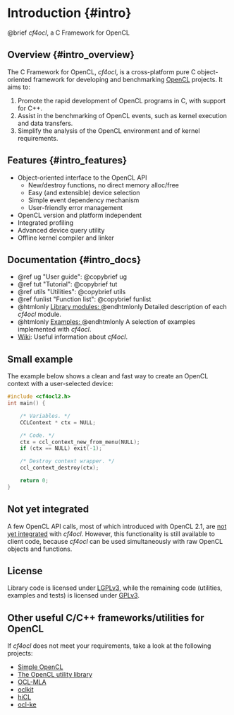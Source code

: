 # Introduction {#intro}

@brief _cf4ocl_, a C Framework for OpenCL

## Overview {#intro_overview}

The C Framework for OpenCL, _cf4ocl_, is a cross-platform pure C object-oriented
framework for developing and benchmarking [OpenCL][] projects. It aims to:

1. Promote the rapid development of OpenCL programs in C, with support for C++.
2. Assist in the benchmarking of OpenCL events, such as kernel execution and
data transfers.
3. Simplify the analysis of the OpenCL environment and of kernel requirements.

## Features {#intro_features}

* Object-oriented interface to the OpenCL API
  * New/destroy functions, no direct memory alloc/free
  * Easy (and extensible) device selection
  * Simple event dependency mechanism
  * User-friendly error management
* OpenCL version and platform independent
* Integrated profiling
* Advanced device query utility
* Offline kernel compiler and linker

## Documentation {#intro_docs}

* @ref ug "User guide": @copybrief ug
* @ref tut "Tutorial": @copybrief tut
* @ref utils "Utilities": @copybrief utils
* @ref funlist "Function list": @copybrief funlist
* @htmlonly <a href="modules.html">Library modules: </a>@endhtmlonly
  Detailed description of each _cf4ocl_ module.
* @htmlonly <a href="examples.html">Examples: </a>@endhtmlonly
  A selection of examples implemented with _cf4ocl_.
* [Wiki][]: Useful information about _cf4ocl_.

## Small example

The example below shows a clean and fast way to create an OpenCL context with a
user-selected device:

```c
#include <cf4ocl2.h>
int main() {

    /* Variables. */
    CCLContext * ctx = NULL;

    /* Code. */
    ctx = ccl_context_new_from_menu(NULL);
    if (ctx == NULL) exit(-1);

    /* Destroy context wrapper. */
    ccl_context_destroy(ctx);

    return 0;
}
```

## Not yet integrated

A few OpenCL API calls, most of which introduced with OpenCL 2.1, are
[not yet integrated][enhancements] with _cf4ocl_. However, this functionality is
still available to client code, because _cf4ocl_ can be used simultaneously with
raw OpenCL objects and functions.

## License

Library code is licensed under [LGPLv3][], while the remaining code (utilities,
examples and tests) is licensed under [GPLv3][].

## Other useful C/C++ frameworks/utilities for OpenCL

If _cf4ocl_ does not meet your requirements, take a look at the following
projects:

* [Simple OpenCL][]
* [The OpenCL utility library][]
* [OCL-MLA][]
* [oclkit][]
* [hiCL][]
* [ocl-ke][]

[OpenCL]: http://www.khronos.org/opencl/ "OpenCL"
[LGPLv3]: http://www.gnu.org/licenses/lgpl.html "LGPLv3"
[GPLv3]: http://www.gnu.org/licenses/gpl.html "GPLv3"
[Wiki]: https://github.com/nunofachada/cf4ocl/wiki
[enhancements]: https://github.com/nunofachada/cf4ocl/issues?q=is%3Aissue+is%3Aopen+label%3Aenhancement
[Simple OpenCL]: https://github.com/morousg/simple-opencl "Simple OpenCL"
[The OpenCL utility library]: https://github.com/Oblomov/CLU "The OpenCL utility library"
[OCL-MLA]: http://tuxfan.github.io/ocl-mla/ "OCL-MLA"
[oclkit]: https://github.com/matze/oclkit "oclkit"
[hiCL]: https://github.com/issamsaid/hiCL "high level OpenCL abstraction layer for scientific computing"
[ocl-ke]: https://github.com/anyc/ocl-ke "OpenCL kernel extractor"
